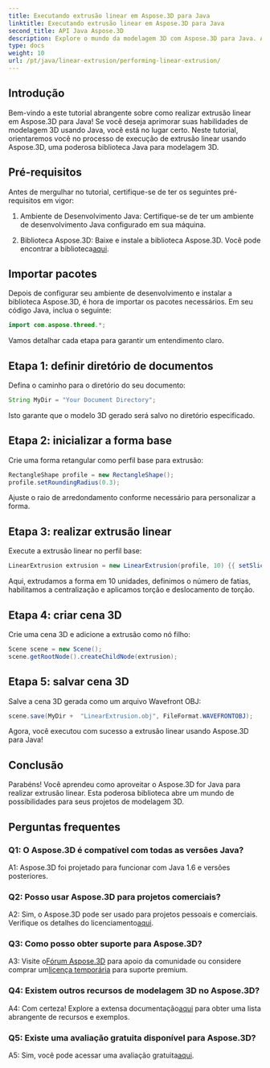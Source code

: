 ```yaml
---
title: Executando extrusão linear em Aspose.3D para Java
linktitle: Executando extrusão linear em Aspose.3D para Java
second_title: API Java Aspose.3D
description: Explore o mundo da modelagem 3D com Aspose.3D para Java. Aprenda a realizar extrusão linear sem esforço.
type: docs
weight: 10
url: /pt/java/linear-extrusion/performing-linear-extrusion/
---
```

## Introdução

Bem-vindo a este tutorial abrangente sobre como realizar extrusão linear em Aspose.3D para Java! Se você deseja aprimorar suas habilidades de modelagem 3D usando Java, você está no lugar certo. Neste tutorial, orientaremos você no processo de execução de extrusão linear usando Aspose.3D, uma poderosa biblioteca Java para modelagem 3D.

## Pré-requisitos

Antes de mergulhar no tutorial, certifique-se de ter os seguintes pré-requisitos em vigor:

1. Ambiente de Desenvolvimento Java: Certifique-se de ter um ambiente de desenvolvimento Java configurado em sua máquina.

2.  Biblioteca Aspose.3D: Baixe e instale a biblioteca Aspose.3D. Você pode encontrar a biblioteca[aqui](https://releases.aspose.com/3d/java/).

## Importar pacotes

Depois de configurar seu ambiente de desenvolvimento e instalar a biblioteca Aspose.3D, é hora de importar os pacotes necessários. Em seu código Java, inclua o seguinte:

```java
import com.aspose.threed.*;
```

Vamos detalhar cada etapa para garantir um entendimento claro.

## Etapa 1: definir diretório de documentos

Defina o caminho para o diretório do seu documento:

```java
String MyDir = "Your Document Directory";
```

Isto garante que o modelo 3D gerado será salvo no diretório especificado.

## Etapa 2: inicializar a forma base

Crie uma forma retangular como perfil base para extrusão:

```java
RectangleShape profile = new RectangleShape();
profile.setRoundingRadius(0.3);
```

Ajuste o raio de arredondamento conforme necessário para personalizar a forma.

## Etapa 3: realizar extrusão linear

Execute a extrusão linear no perfil base:

```java
LinearExtrusion extrusion = new LinearExtrusion(profile, 10) {{ setSlices(100); setCenter(true); setTwist(360); setTwistOffset(new Vector3(10, 0, 0));}};
```

Aqui, extrudamos a forma em 10 unidades, definimos o número de fatias, habilitamos a centralização e aplicamos torção e deslocamento de torção.

## Etapa 4: criar cena 3D

Crie uma cena 3D e adicione a extrusão como nó filho:

```java
Scene scene = new Scene();
scene.getRootNode().createChildNode(extrusion);
```

## Etapa 5: salvar cena 3D

Salve a cena 3D gerada como um arquivo Wavefront OBJ:

```java
scene.save(MyDir +  "LinearExtrusion.obj", FileFormat.WAVEFRONTOBJ);
```

Agora, você executou com sucesso a extrusão linear usando Aspose.3D para Java!

## Conclusão

Parabéns! Você aprendeu como aproveitar o Aspose.3D for Java para realizar extrusão linear. Esta poderosa biblioteca abre um mundo de possibilidades para seus projetos de modelagem 3D.

## Perguntas frequentes

### Q1: O Aspose.3D é compatível com todas as versões Java?

A1: Aspose.3D foi projetado para funcionar com Java 1.6 e versões posteriores.

### Q2: Posso usar Aspose.3D para projetos comerciais?

A2: Sim, o Aspose.3D pode ser usado para projetos pessoais e comerciais. Verifique os detalhes do licenciamento[aqui](https://purchase.aspose.com/buy).

### Q3: Como posso obter suporte para Aspose.3D?

 A3: Visite o[Fórum Aspose.3D](https://forum.aspose.com/c/3d/18) para apoio da comunidade ou considere comprar um[licença temporária](https://purchase.aspose.com/temporary-license/) para suporte premium.

### Q4: Existem outros recursos de modelagem 3D no Aspose.3D?

 A4: Com certeza! Explore a extensa documentação[aqui](https://reference.aspose.com/3d/java/) para obter uma lista abrangente de recursos e exemplos.

### Q5: Existe uma avaliação gratuita disponível para Aspose.3D?

 A5: Sim, você pode acessar uma avaliação gratuita[aqui](https://releases.aspose.com/).